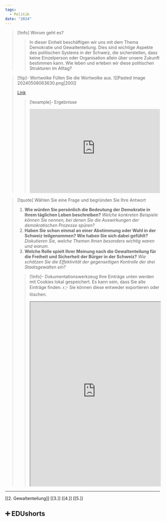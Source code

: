 ```yaml
---
tags:
  - Politik
date: "2024"
---
```

>[!info] Worum geht es? 
>> In dieser Einheit beschäftigen wir uns mit dem Thema Demokratie und Gewaltenteilung. Dies sind wichtige Aspekte des politischen Systems in der Schweiz, die sicherstellen, dass keine Einzelperson oder Organisation allein über unsere Zukunft bestimmen kann. Wie leben und erleben wir diese politischen Strukturen im Alltag?

>[!tip]- Wortwolke
>Füllen Sie die Wortwolke aus.
>![[Pasted image 20240508063630.png|200]]
>
>[Link](https://www.menti.com/alsrwdecgdc3)
>>[!example]- Ergebnisse
>><div style='position: relative; padding-bottom: 56.25%; padding-top: 35px; height: 0; overflow: hidden;'><iframe sandbox='allow-scripts allow-same-origin allow-presentation' allowfullscreen='true' allowtransparency='true' frameborder='0' height='315' src='https://www.mentimeter.com/app/presentation/alv4xynedt8y4da9w8mwr2mv2541dksc/embed' style='position: absolute; top: 0; left: 0; width: 100%; height: 100%;' width='420'></iframe></div>


>[!quote] Wählen Sie eine Frage und begründen Sie Ihre Antwort
>1. **Wie würden Sie persönlich die Bedeutung der Demokratie in Ihrem täglichen Leben beschreiben?** _Welche konkreten Beispiele können Sie nennen, bei denen Sie die Auswirkungen der demokratischen Prozesse spüren?_
>2. **Haben Sie schon einmal an einer Abstimmung oder Wahl in der Schweiz teilgenommen? Wie haben Sie sich dabei gefühlt?** _Diskutieren Sie, welche Themen Ihnen besonders wichtig waren und warum._
>3. **Welche Rolle spielt Ihrer Meinung nach die Gewaltenteilung für die Freiheit und Sicherheit der Bürger in der Schweiz?** _Wie schätzen Sie die Effektivität der gegenseitigen Kontrolle der drei Staatsgewalten ein?_
>   
>>[!info]- Dokumentationswerkzeug 
>Ihre Einträge unten werden mit Cookies lokal gespeichert. Es kann sein, dass Sie alte Einträge finden. 
>>👉 Sie können diese entweder exportieren oder löschen.
>><iframe width="100%" height="600" src="https://app.Lumi.education/run/rdWSOq" allowfullscreen allow="geolocation *; autoplay; encrypted-media"></iframe>


---

[[2. Gewaltenteilung]]
[[3.]]
[[4.]]
[[5.]]

## ➕ EDUshorts